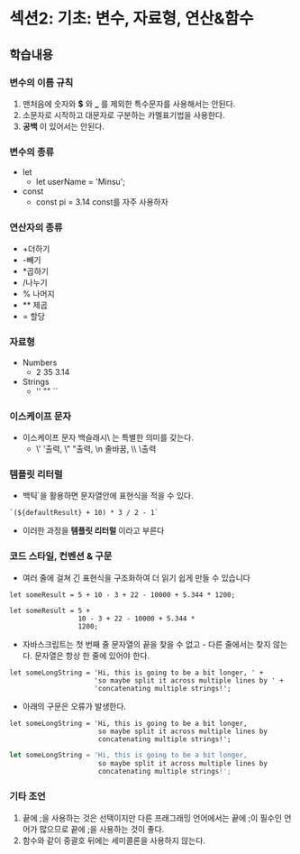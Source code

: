 # 섹션2: 기초: 변수, 자료형, 연산&함수
## 학습내용
### 변수의 이름 규칙
1. 맨처음에 숫자와 **$** 와 **_** 를 제외한 특수문자를 사용해서는 안된다.
2. 소문자로 시작하고 대문자로 구분하는 카멜표기법을 사용한다.
3. **공백** 이 있어서는 안된다.

### 변수의 종류
* let
  - let userName = 'Minsu';
* const
  - const pi = 3.14
const를 자주 사용하자

### 연산자의 종류
* +더하기
* -빼기
* *곱하기
* /나누기
* % 나머지
* ** 제곱
* = 할당

### 자료형
* Numbers
  - 2 35 3.14
* Strings
  - '' "" ``

### 이스케이프 문자
* 이스케이프 문자 백슬래시\ 는 특별한 의미를 갖는다.
  - \\' '출력, \\" "출력, \\n 줄바꿈, \\\\ \출력

### 템플릿 리터럴
* 백틱`을 활용하면 문자열안에 표현식을 적을 수 있다.  
<pre><code>`(${defaultResult} + 10) * 3 / 2 - 1`  </code></pre> 

* 이러한 과정을 **템플릿 리터럴** 이라고 부른다

### 코드 스타일, 컨벤션 & 구문
* 여러 줄에 걸쳐 긴 표현식을 구조화하여 더 읽기 쉽게 만들 수 있습니다
<pre><code>let someResult = 5 + 10 - 3 + 22 - 10000 + 5.344 * 1200;</code></pre>
<pre><code>let someResult = 5 +
                 10 - 3 + 22 - 10000 + 5.344 *
                 1200;
</code></pre>  
  
* 자바스크립트는 첫 번째 줄 문자열의 끝을 찾을 수 없고 - 다른 줄에서는 찾지 않는다. 문자열은 항상 한 줄에 있어야 한다.

<pre><code>let someLongString = 'Hi, this is going to be a bit longer, ' +
                     'so maybe split it across multiple lines by ' +
                     'concatenating multiple strings!';
</code></pre>

* 아래의 구문은 오류가 발생한다.
<pre><code>let someLongString = 'Hi, this is going to be a bit longer, 
                      so maybe split it across multiple lines by 
                      concatenating multiple strings!';
</code></pre>
```javascript
let someLongString = 'Hi, this is going to be a bit longer, 
                      so maybe split it across multiple lines by 
                      concatenating multiple strings!';
```


### 기타 조언
1. 끝에 ;을 사용하는 것은 선택이지만 다른 프래그래밍 언어에서는 끝에 ;이 필수인 언어가 많으므로 끝에 ;을 사용하는 것이 좋다.
2. 함수와 같이 중괄호 뒤에는 세미콜론을 사용하지 않는다.